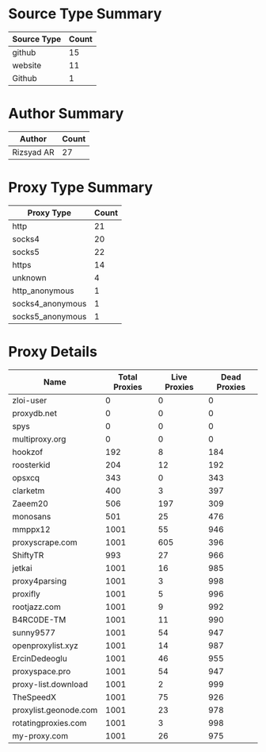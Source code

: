 # Source Type Summary

| Source Type | Count |
|-------------|-------|
| github | 15 |
| website | 11 |
| Github | 1 |


# Author Summary

| Author | Count |
|--------|-------|
| Rizsyad AR | 27 |


# Proxy Type Summary

| Proxy Type | Count |
|------------|-------|
| http | 21 |
| socks4 | 20 |
| socks5 | 22 |
| https | 14 |
| unknown | 4 |
| http_anonymous | 1 |
| socks4_anonymous | 1 |
| socks5_anonymous | 1 |


# Proxy Details

| Name | Total Proxies | Live Proxies | Dead Proxies |
|------|---------------|--------------|---------------|
| zloi-user | 0 | 0 | 0 |
| proxydb.net | 0 | 0 | 0 |
| spys | 0 | 0 | 0 |
| multiproxy.org | 0 | 0 | 0 |
| hookzof | 192 | 8 | 184 |
| roosterkid | 204 | 12 | 192 |
| opsxcq | 343 | 0 | 343 |
| clarketm | 400 | 3 | 397 |
| Zaeem20 | 506 | 197 | 309 |
| monosans | 501 | 25 | 476 |
| mmppx12 | 1001 | 55 | 946 |
| proxyscrape.com | 1001 | 605 | 396 |
| ShiftyTR | 993 | 27 | 966 |
| jetkai | 1001 | 16 | 985 |
| proxy4parsing | 1001 | 3 | 998 |
| proxifly | 1001 | 5 | 996 |
| rootjazz.com | 1001 | 9 | 992 |
| B4RC0DE-TM | 1001 | 11 | 990 |
| sunny9577 | 1001 | 54 | 947 |
| openproxylist.xyz | 1001 | 14 | 987 |
| ErcinDedeoglu | 1001 | 46 | 955 |
| proxyspace.pro | 1001 | 54 | 947 |
| proxy-list.download | 1001 | 2 | 999 |
| TheSpeedX | 1001 | 75 | 926 |
| proxylist.geonode.com | 1001 | 23 | 978 |
| rotatingproxies.com | 1001 | 3 | 998 |
| my-proxy.com | 1001 | 26 | 975 |
